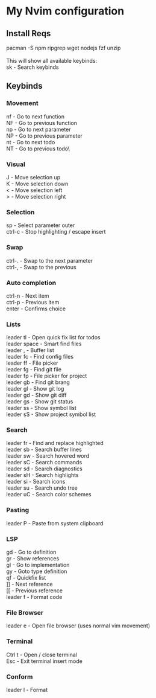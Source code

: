 # My Nvim configuration #
## Install Reqs ##
pacman -S npm ripgrep wget nodejs fzf unzip\
\
This will show all available keybinds:\
<leader>sk      - Search keybinds

## Keybinds ##
### Movement ###
nf              - Go to next function\
NF              - Go to previous function\
np              - Go to next parameter\
NP              - Go to previous parameter\
nt              - Go to next todo\
NT              - Go to previous todo\

### Visual ###
J               - Move selection up\
K               - Move selection down\
\<              - Move selection left\
\>              - Move selection right

### Selection ###
sp              - Select parameter outer\
ctrl-c          - Stop highlighting / escape insert

### Swap ###
ctrl-.          - Swap to the next parameter\
ctrl-,          - Swap to the previous

### Auto completion ###
ctrl-n          - Next item\
ctrl-p          - Previous item\
enter           - Confirms choice

### Lists ###
leader tl       - Open quick fix list for todos\
leader space    - Smart find files\
leader ,        - Buffer list\
leader fc       - Find config files\
leader ff       - File picker\
leader fg       - Find git file\
leader fp       - File picker for project\
leader gb       - Find git brang\
leader gl       - Show git log\
leader gd       - Show git diff\
leader gs       - Show git status\
leader ss       - Show symbol list\
leader sS       - Show project symbol list

### Search ###
leader fr       - Find and replace highlighted\
leader sb       - Search buffer lines\
leader sw       - Search hovered word\
leader sC       - Search commands\
leader sd       - Search diagnostics\
leader sH       - Search highlights\
leader si       - Search icons\
leader su       - Search undo tree\
leader uC       - Search color schemes

### Pasting ###
leader P        - Paste from system clipboard

### LSP ###
gd              - Go to definition\
gr              - Show references\
gI              - Go to implementation\
gy              - Goto type definition\
qf              - Quickfix list\
]]              - Next reference\
[[              - Previous reference\
leader f        - Format code


### File Browser ###
leader e        - Open file browser (uses normal vim movement)

### Terminal ###
Ctrl t          - Open / close terminal\
Esc             - Exit terminal insert mode

### Conform ###
leader l        - Format
